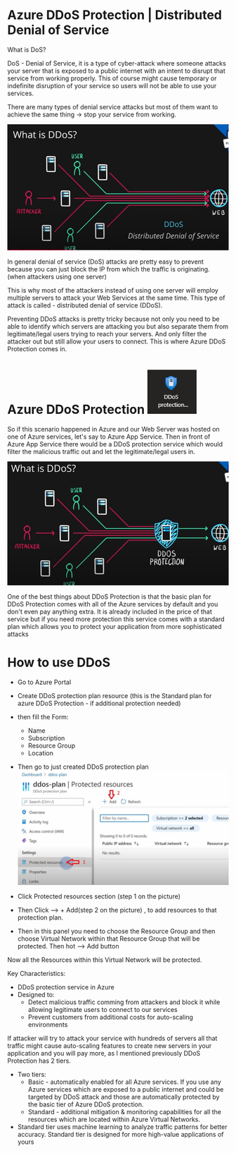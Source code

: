 # Azure DDoS Protection | Distributed Denial of Service

What is DoS?

DoS - Denial of Service, it is a type of cyber-attack where someone attacks your server that is exposed to a public internet with an intent to disrupt that service from working properly. This of course might cause temporary or indefinite disruption of your service so users will not be able to use your services.

There are many types of denial service attacks but most of them want to achieve the same thing -> stop your service from working.

![pic132](https://github.com/Julian22222/Clouds/blob/main/Azure/IMG/pic132.jpg)

In general denial of service (DoS) attacks are pretty easy to prevent because you can just block the IP from which the traffic is originating. (when attackers using one server)

This is why most of the attackers instead of using one server will employ multiple servers to attack your Web Services at the same time. This type of attack is called - distributed denial of service (DDoS).

Preventing DDoS attacks is pretty tricky because not only you need to be able to identify which servers are attacking you but also separate them from legitimate/legal users trying to reach your servers. And only filter the attacker out but still allow your users to connect. This is where Azure DDoS Protection comes in.

# Azure DDoS Protection ![logo32](https://github.com/Julian22222/Clouds/blob/main/Azure/logo/logo32.jpg)

So if this scenario happened in Azure and our Web Server was hosted on one of Azure services, let's say to Azure App Service. Then in front of Azure App Service there would be a DDoS protection service which would filter the malicious traffic out and let the legitimate/legal users in.

![pic133](https://github.com/Julian22222/Clouds/blob/main/Azure/IMG/pic133.jpg)

One of the best things about DDoS Protection is that the basic plan for DDoS Protection comes with all of the Azure services by default and you don't even pay anything extra. It is already included in the price of that service but if you need more protection this service comes with a standard plan which allows you to protect your application from more sophisticated attacks

# How to use DDoS

- Go to Azure Portal
- Create DDoS protection plan resource (this is the Standard plan for azure DDoS Protection - if additional protection needed)
- then fill the Form:

  - Name
  - Subscription
  - Resource Group
  - Location

- Then go to just created DDoS protection plan
  ![pic134](https://github.com/Julian22222/Clouds/blob/main/Azure/IMG/pic134.jpg)
- Click Protected resources section (step 1 on the picture)
- Then Click --> + Add(step 2 on the picture) , to add resources to that protection plan.
- Then in this panel you need to choose the Resource Group and then choose Virtual Network within that Resource Group that will be protected. Then hot --> Add button

Now all the Resources within this Virtual Network will be protected.

Key Characteristics:

- DDoS protection service in Azure
- Designed to:
  - Detect malicious traffic comming from attackers and block it while allowing legitimate users to connect to our services
  - Prevent customers from additional costs for auto-scaling environments

If attacker will try to attack your service with hundreds of servers all that traffic might cause auto-scaling features to create new servers in your application and you will pay more, as I mentioned previously DDoS Protection has 2 tiers.

- Two tiers:
  - Basic - automatically enabled for all Azure services. If you use any Azure services which are exposed to a public internet and could be targeted by DDoS attack and those are automatically protected by the basic tier of Azure DDoS protection.
  - Standard - additional mitigation & monitoring capabilities for all the resources which are located within Azure Virtual Networks.
- Standard tier uses machine learning to analyze traffic patterns for better accuracy. Standard tier is designed for more high-value applications of yours
